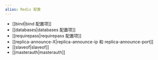 ```yaml
---
alias: Redis 配置
---
```


- [[bind|bind 配置项]]
- [[databases|databases 配置项]]
- [[requirepass|requirepass 配置项]]
- [[replica-announce-X|replica-announce-ip 和 replica-announce-port]]
- [[slaveof|slaveof]]
- [[masterauth|masterauth]]

